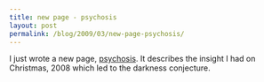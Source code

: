 ```yaml
---
title: new page - psychosis
layout: post
permalink: /blog/2009/03/new-page-psychosis/
---
```


I just wrote a new page, [psychosis](/darkness-conjecture/psychosis/). It describes the insight I had on Christmas, 2008 which led to the darkness conjecture.

